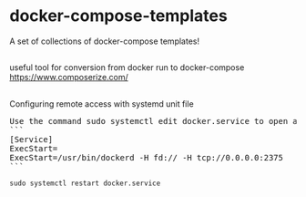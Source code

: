 # docker-compose-templates
A set of collections of docker-compose templates!
##
useful tool for conversion from docker run to docker-compose https://www.composerize.com/
##
Configuring remote access with systemd unit file
<pre>Use the command sudo systemctl edit docker.service to open an override file for docker.service in a text editor.
```
[Service]
ExecStart=
ExecStart=/usr/bin/dockerd -H fd:// -H tcp://0.0.0.0:2375
```
</pre>

`sudo systemctl restart docker.service`
